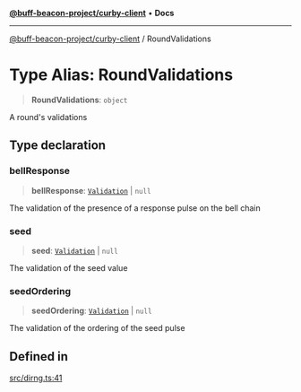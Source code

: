 [**@buff-beacon-project/curby-client**](../index.md) • **Docs**

***

[@buff-beacon-project/curby-client](../index.md) / RoundValidations

# Type Alias: RoundValidations

> **RoundValidations**: `object`

A round's validations

## Type declaration

### bellResponse

> **bellResponse**: [`Validation`](Validation.md) \| `null`

The validation of the presence of a response pulse on the bell chain

### seed

> **seed**: [`Validation`](Validation.md) \| `null`

The validation of the seed value

### seedOrdering

> **seedOrdering**: [`Validation`](Validation.md) \| `null`

The validation of the ordering of the seed pulse

## Defined in

[src/dirng.ts:41](https://github.com/buff-beacon-project/curby-js-client/blob/e85b824d126d92d22842a10bef1c81bb4fdd007c/src/dirng.ts#L41)
